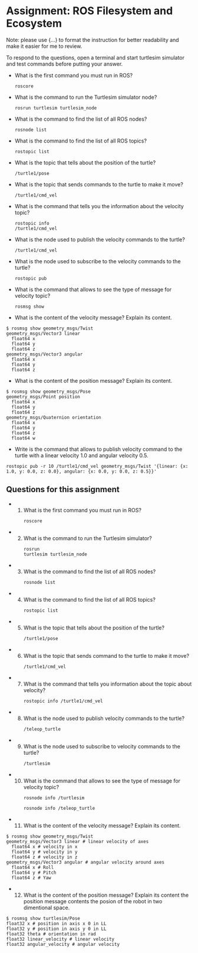 
# Assignment: ROS Filesystem and Ecosystem

Note: please use {...} to format the instruction for better readability and make it easier for me to review.

To respond to the questions, open a terminal and start turtlesim simulator and test commands before putting your answer.

- What is the first command you must run in ROS? <p><code>roscore</code></p>

- What is the command to run the Turtlesim simulator node?   <p><code>rosrun turtlesim turtlesim_node</code></p>

- What is the command to find the list of all ROS nodes?   <p><code>rosnode list</code></p>

- What is the command to find the list of all ROS topics?   <p><code>rostopic list</code></p>

- What is the topic that tells about the position of the turtle?   <p><code>/turtle1/pose</code></p>

- What is the topic that sends commands to the turtle to make it move? <p><code>/turtle1/cmd_vel</code></p>

- What is the command that tells you the information about the velocity topic? <p><code>rostopic info /turtle1/cmd_vel</code></p>

- What is the node used to publish the velocity commands to the turtle?  <p><code>/turtle1/cmd_vel</code></p>

- What is the node used to subscribe to the velocity commands to the turtle?   <p><code>rostopic pub</code></p>

- What is the command that allows to see the type of message for velocity topic?   <p><code>rosmsg show</code></p>

- What is the content of the velocity message? Explain its content.   
```
$ rosmsg show geometry_msgs/Twist
geometry_msgs/Vector3 linear
  float64 x
  float64 y
  float64 z
geometry_msgs/Vector3 angular
  float64 x
  float64 y
  float64 z
```

- What is the content of the position message? Explain its content.   

```console
$ rosmsg show geometry_msgs/Pose
geometry_msgs/Point position
  float64 x
  float64 y
  float64 z
geometry_msgs/Quaternion orientation
  float64 x
  float64 y
  float64 z
  float64 w
```

- Write is the command that allows to publish velocity command to the turtle with a linear velocity 1.0 and angular velocity 0.5.

<p><code>rostopic pub -r 10 /turtle1/cmd_vel geometry_msgs/Twist '{linear: {x: 1.0, y: 0.0, z: 0.0}, angular: {x: 0.0, y: 0.0, z: 0.5}}'</code></p>


## Questions for this assignment

- 1. What is the first command you must run in ROS? <p><code>roscore</code></p>

- 2. What is the command to run the Turtlesim simulator? <p><code>rosrun turtlesim turtlesim_node</code></p>

- 3. What is the command to find the list of all ROS nodes? <p><code>rosnode list</code></p>

- 4. What is the command to find the list of all ROS topics? <p><code>rostopic list</code></p>

- 5. What is the topic that tells about the position of the turtle? <p><code>/turtle1/pose</code></p>

- 6. What is the topic that sends command to the turtle to make it move? <p><code>/turtle1/cmd_vel</code></p>

- 7. What is the command that tells you information about the topic about velocity? <p><code>rostopic info /turtle1/cmd_vel</code></p>

- 8. What is the node used to publish velocity commands to the turtle? <p><code>/teleop_turtle</code></p>

- 9. What is the node used to subscribe to velocity commands to the turtle?     <p><code>/turtlesim</code></p>

- 10. What is the command that allows to see the type of message for velocity topic?    <p><code>rosnode info /turtlesim</code></p> <p><code>rosnode info /teleop_turtle</code></p>

- 11. What is the content of the velocity message? Explain its content. 
  
```console
$ rosmsg show geometry_msgs/Twist
geometry_msgs/Vector3 linear # linear velocity of axes
  float64 x # velocity in x
  float64 y # velocity in y
  float64 z # velocity in z
geometry_msgs/Vector3 angular # angular velocity around axes
  float64 x # Roll
  float64 y # Pitch
  float64 z # Yaw
```

- 12. What is the content of the position message? Explain its content
the position message contents the posion of the robot in two dimentional space.

```console
$ rosmsg show turtlesim/Pose
float32 x # position in axis x 0 in LL
float32 y # position in axis y 0 in LL
float32 theta # orientation in rad
float32 linear_velocity # linear velocity
float32 angular_velocity # angular velocity
```